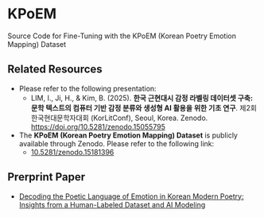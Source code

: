 # KPoEM
Source Code for Fine-Tuning with the KPoEM (Korean Poetry Emotion Mapping) Dataset

## Related Resources
* Please refer to the following presentation:
  * LIM, I., Ji, H., & Kim, B. (2025). **한국 근현대시 감정 라벨링 데이터셋 구축: 문학 텍스트의 컴퓨터 기반 감정 분류와 생성형 AI 활용을 위한 기초 연구**. 제2회 한국현대문학자대회 (KorLitConf), Seoul, Korea. Zenodo. https://doi.org/10.5281/zenodo.15055795
* The **KPoEM (Korean Poetry Emotion Mapping) Dataset** is publicly available through Zenodo. Please refer to the following link:​
  * [10.5281/zenodo.15181396](https://doi.org/10.5281/zenodo.15181396)
 
## Prerprint Paper
- [Decoding the Poetic Language of Emotion in Korean Modern Poetry: Insights from a Human-Labeled Dataset and AI Modeling](https://doi.org/10.48550/arXiv.2509.03932)
